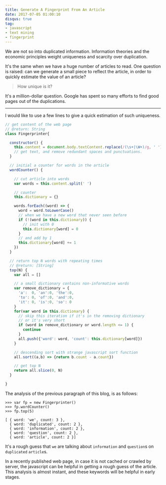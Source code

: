```yaml
---
title: Generate A Fingerprint From An Article
date: 2017-07-05 01:00:10
disqus: true
tag:
- javascript
- text mining
- fingerprint
---
```


We are not so into duplicated information. Information theories and the economic principles weight uniqueness and scarcity over duplication.

It's the same when we have a huge number of articles to read. One question is raised: can we generate a small piece to reflect the article, in order to quickly estimate the value of an article?

> How unique is it?

It's a million-dollar question. Google has spent so many efforts to find good pages out of the duplications.

-------

I would like to use a few lines to give a quick estimation of such uniqueness.

```javascript
// get content of the web page
// @return: String
class Fingerprinter{

  constructor() {
    this.content = document.body.textContent.replace(/(\s+|\W+)/g, ' ')
    // get text, and remove redundant spaces and punctuations.
  }

  // initial a counter for words in the article
  wordCounter() {

    // cut article into words
    var words = this.content.split(' ')

    // counter
    this.dictionary = {}

    words.forEach((word) => {
      word = word.toLowerCase()
      // when we have a new word that never seen before
      if (!(word in this.dictionary)) {
        // init with 0
        this.dictionary[word] = 0
      }
      // and add by 1
      this.dictionary[word] += 1
    })
  }

  // return top N words with repeating times
  // @return: [String]
  top(N) {
    var all = []

    // a small dictionary contains non-informative words
    var remove_dictionary = {
      'a':  0, 'an':0, 'the':0,
      'to': 0, 'of':0, 'and':0,
      'it': 0, 'is':0, 'so': 0
    }
    for(var word in this.dictionary) {
      // skip this iteration if it's in the removing dictionary
      // or it's very short
      if (word in remove_dictionary or word.length <= 1) {
        continue
      }
      all.push({'word': word, 'count': this.dictionary[word]})
    }

    // descending sort with strange javascript sort function
    all.sort((a,b) => {return b.count - a.count})

    // get top N
    return all.slice(0, N)
  }

}

```

The analysis of the previous paragraph of this blog, is as follows:

```
>>> var fp = new Fingerprinter()
>>> fp.wordCounter()
>>> fp.top(5)

[ { word: 'we', count: 3 },
  { word: 'duplicated', count: 2 },
  { word: 'information', count: 2 },
  { word: 'question', count: 2 },
  { word: 'article', count: 2 }]
```

It's a rough guess that `we` are talking about `information` and `question`s on `duplicated` `article`s.

In a recently published web page, in case it is not cached or crawled by server, the javascript can be helpful in getting a rough guess of the article. This analysis is almost instant, and these keywords will be helpful in early stages.
